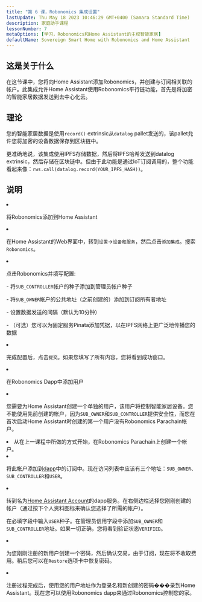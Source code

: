 ```yaml
---
title: "第 6 课，Robonomics 集成设置"
lastUpdate: Thu May 18 2023 10:46:29 GMT+0400 (Samara Standard Time)
description: 家庭助手课程
lessonNumber: 7
metaOptions: [学习，Robonomics和Home Assistant的主权智能家居]
defaultName: Sovereign Smart Home with Robonomics and Home Assistant
---
```



## 这是关于什么

在这节课中，您将向Home Assistant添加Robonomics，并创建与订阅相关联的帐户。此集成允许Home Assistant使用Robonomics平行链功能，首先是将加密的智能家居数据发送到去中心化云。


## 理论

您的智能家居数据是使用<code>record()</code> extrinsic从<code>datalog</code> pallet发送的，该pallet允许您将加密的设备数据保存到区块链中。 

更准确地说，该集成使用IPFS存储数据，然后将IPFS哈希发送到datalog extrinsic，然后存储在区块链中。但由于此功能是通过IoT订阅调用的，整个功能看起来像：<code>rws.call(datalog.record(YOUR_IPFS_HASH))</code>。

## 说明

<List type="numbers">

<li>

将Robonomics添加到Home Assistant

<List>

<li>

在Home Assistant的Web界面中，转到<code>设置</code>-><code>设备和服务</code>，然后点击<code>添加集成</code>。搜索<code>Robonomics</code>。

<LessonVideo  :videos="[{src: 'https://crustipfs.info/ipfs/QmQp66J943zbF6iFdkKQpBikSbm9jV9La25bivKd7cz6fD', type:'mp4'}]" />

</li>

<li>

点击Robonomics并填写配置: 

\- 将<code>SUB_CONTROLLER</code>帐户的种子添加到管理员帐户种子

\- 将<code>SUB_OWNER</code>帐户的公共地址（之前创建的）添加到订阅所有者地址

\- 设置数据发送的间隔（默认为10分钟）

\- （可选）您可以为固定服务Pinata添加凭据，以在IPFS网络上更广泛地传播您的数据

</li>

<li>

完成配置后，点击<code>提交</code>。如果您填写了所有内容，您将看到成功窗口。

</li>
</List>
</li>

<li>

在Robonomics Dapp中添加用户 

<List>

<li>

您需要为Home Assistant创建一个单独的用户，该用户将控制智能家居设备。您不能使用先前创建的帐户，因为`SUB_OWNER`和`SUB_CONTROLLER`提供安全性，而您在首次启动Home Assistant时创建的第一个用户没有Robonomics Parachain帐户。

</li>

<li>
从在上一课程中所做的方式开始，在Robonomics Parachain上创建一个帐户。
</li>

<li>

将此帐户添加到[dapp](https://dapp.robonomics.network/#/subscription/devices)中的订阅中。现在访问列表中应该有三个地址：`SUB_OWNER`、`SUB_CONTROLLER`和`USER`。

<LessonVideo  :videos="[{src: 'https://crustipfs.info/ipfs/QmSxzram7CF4SXpVgEyv98XetjYsxNFQY2GY4PfyhJak7H', type:'mp4'}]" />

</li>

<li>

转到名为[Home Assistant Account](https://dapp.robonomics.network/#/home-assistant)的dapp服务。在右侧边栏选择您刚刚创建的帐户（通过按下个人资料图标来确认您选择了所需的帐户）。

在必填字段中输入`USER`种子。在管理员信用字段中添加`SUB_OWNER`和`SUB_CONTROLLER`地址。如果一切正确，您将看到验证状态`VERIFIED`。

</li>

<li>

为您刚刚注册的新用户创建一个密码，然后确认交易，由于订阅，现在将不收取费用。稍后您可以在`Restore`选项卡中恢复密码。

<LessonVideo  :videos="[{src: 'https://crustipfs.info/ipfs/QmW2TXuwCYXzgcRfEUx4imZU5ZerEzkuD5P53u9g2WnxDh', type:'mp4'}]" />

</li>

<li>

注册过程完成后，使用您的用户地址作为登录名和新创建的密码���录到Home Assistant。现在您可以使用Robonomics dapp来通过Robonomics控制您的家。

</li>
</List>
</li>
</List>